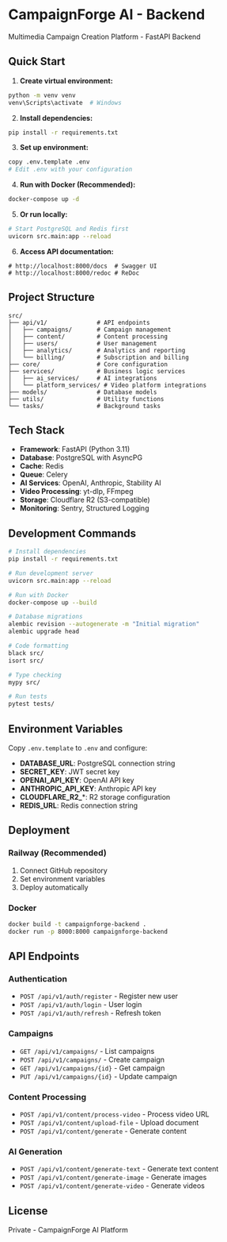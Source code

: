 # CampaignForge AI - Backend

Multimedia Campaign Creation Platform - FastAPI Backend

## Quick Start

1. **Create virtual environment:**

```bash
python -m venv venv
venv\Scripts\activate  # Windows
```

2. **Install dependencies:**

```bash
pip install -r requirements.txt
```

3. **Set up environment:**

```bash
copy .env.template .env
# Edit .env with your configuration
```

4. **Run with Docker (Recommended):**

```bash
docker-compose up -d
```

5. **Or run locally:**

```bash
# Start PostgreSQL and Redis first
uvicorn src.main:app --reload
```

6. **Access API documentation:**

```
# http://localhost:8000/docs  # Swagger UI
# http://localhost:8000/redoc # ReDoc
```

## Project Structure

```
src/
├── api/v1/              # API endpoints
│   ├── campaigns/       # Campaign management
│   ├── content/         # Content processing
│   ├── users/           # User management
│   ├── analytics/       # Analytics and reporting
│   └── billing/         # Subscription and billing
├── core/                # Core configuration
├── services/            # Business logic services
│   ├── ai_services/     # AI integrations
│   └── platform_services/ # Video platform integrations
├── models/              # Database models
├── utils/               # Utility functions
└── tasks/               # Background tasks
```

## Tech Stack

- **Framework**: FastAPI (Python 3.11)
- **Database**: PostgreSQL with AsyncPG
- **Cache**: Redis
- **Queue**: Celery
- **AI Services**: OpenAI, Anthropic, Stability AI
- **Video Processing**: yt-dlp, FFmpeg
- **Storage**: Cloudflare R2 (S3-compatible)
- **Monitoring**: Sentry, Structured Logging

## Development Commands

```bash
# Install dependencies
pip install -r requirements.txt

# Run development server
uvicorn src.main:app --reload

# Run with Docker
docker-compose up --build

# Database migrations
alembic revision --autogenerate -m "Initial migration"
alembic upgrade head

# Code formatting
black src/
isort src/

# Type checking
mypy src/

# Run tests
pytest tests/
```

## Environment Variables

Copy `.env.template` to `.env` and configure:

- **DATABASE_URL**: PostgreSQL connection string
- **SECRET_KEY**: JWT secret key
- **OPENAI_API_KEY**: OpenAI API key
- **ANTHROPIC_API_KEY**: Anthropic API key
- **CLOUDFLARE_R2_***: R2 storage configuration
- **REDIS_URL**: Redis connection string

## Deployment

### Railway (Recommended)

1. Connect GitHub repository
2. Set environment variables
3. Deploy automatically

### Docker

```bash
docker build -t campaignforge-backend .
docker run -p 8000:8000 campaignforge-backend
```

## API Endpoints

### Authentication

- `POST /api/v1/auth/register` - Register new user
- `POST /api/v1/auth/login` - User login
- `POST /api/v1/auth/refresh` - Refresh token

### Campaigns

- `GET /api/v1/campaigns/` - List campaigns
- `POST /api/v1/campaigns/` - Create campaign
- `GET /api/v1/campaigns/{id}` - Get campaign
- `PUT /api/v1/campaigns/{id}` - Update campaign

### Content Processing

- `POST /api/v1/content/process-video` - Process video URL
- `POST /api/v1/content/upload-file` - Upload document
- `POST /api/v1/content/generate` - Generate content

### AI Generation

- `POST /api/v1/content/generate-text` - Generate text content
- `POST /api/v1/content/generate-image` - Generate images
- `POST /api/v1/content/generate-video` - Generate videos

## License

Private - CampaignForge AI Platform
